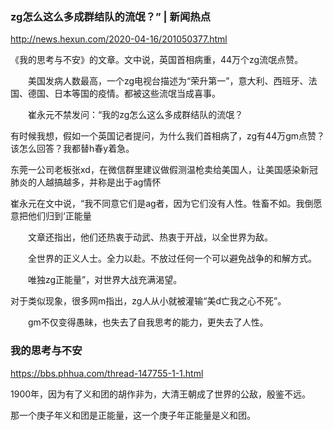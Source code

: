 ### zg怎么这么多成群结队的流氓？” | 新闻热点
http://news.hexun.com/2020-04-16/201050377.html

《我的思考与不安》的文章。文中说，英国首相病重，44万个zg流氓点赞。

　　美国发病人数最高，一个zg电视台描述为“荣升第一”，意大利、西班牙、法国、德国、日本等国的疫情。都被这些流氓当成喜事。

　　崔永元不禁发问：“我的zg怎么这么多成群结队的流氓？

有时候我想，假如一个英国记者提问，为什么我们首相病了，zg有44万gm点赞？该怎么回答？我都替h春y着急。

东莞一公司老板张xd，在微信群里建议做假测温枪卖给美国人，让美国感染新冠肺炎的人越搞越多，并称是出于ag情怀

崔永元在文中说，“我不同意它们是ag者，因为它们没有人性。牲畜不如。我倒愿意把他们归到‘正能量

　　文章还指出，他们还热衷于动武、热衷于开战，以全世界为敌。

　　全世界的正义人士。全力以赴。不放过任何一个可以避免战争的和解方式。

　　唯独zg正能量”，对世界大战充满渴望。

对于类似现象，很多网m指出，zg人从小就被灌输“美d亡我之心不死”。

　　gm不仅变得愚昧，也失去了自我思考的能力，更失去了人性。

### 我的思考与不安
https://bbs.phhua.com/thread-147755-1-1.html

1900年，因为有了义和团的胡作非为，大清王朝成了世界的公敌，殷鉴不远。

那一个庚子年义和团是正能量，这一个庚子年正能量是义和团。

